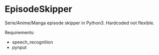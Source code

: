 # EpisodeSkipper
Serie/Anime/Manga episode skipper in Python3. Hardcoded not flexible.

Requirements:
- speech_recognition
- pynput
